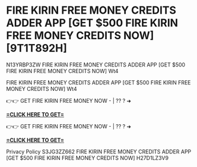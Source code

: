 # FIRE KIRIN FREE MONEY CREDITS ADDER APP [GET $500 FIRE KIRIN FREE MONEY CREDITS NOW] [9T1T892H]

N13YRBP3ZW FIRE KIRIN FREE MONEY CREDITS ADDER APP [GET $500 FIRE KIRIN FREE MONEY CREDITS NOW] Wt4

FIRE KIRIN FREE MONEY CREDITS ADDER APP [GET $500 FIRE KIRIN FREE MONEY CREDITS NOW] Wt4

👉👉 GET FIRE KIRIN FREE MONEY NOW - | ?? ? ➜ 

**[=CLICK HERE TO GET=](https://www.google.com/url?q=https%3A%2F%2Fappbitly.com%2FLsGaa)**

👉👉 GET FIRE KIRIN FREE MONEY NOW - | ?? ? ➜ 

**[=CLICK HERE TO GET=](https://www.google.com/url?q=https%3A%2F%2Fappbitly.com%2FLsGaa)**

Privacy Policy S3JG3ZZ662 FIRE KIRIN FREE MONEY CREDITS ADDER APP [GET $500 FIRE KIRIN FREE MONEY CREDITS NOW] H27D1LZ3V9

